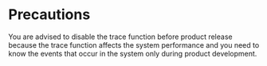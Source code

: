 # Precautions<a name="EN-US_TOPIC_0312244427"></a>

You are advised to disable the trace function before product release because the trace function affects the system performance and you need to know the events that occur in the system only during product development.

